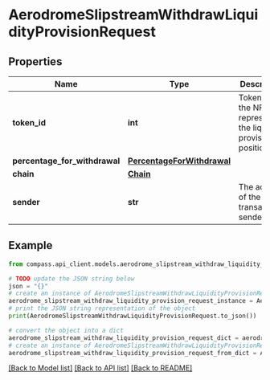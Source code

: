 # AerodromeSlipstreamWithdrawLiquidityProvisionRequest


## Properties

Name | Type | Description | Notes
------------ | ------------- | ------------- | -------------
**token_id** | **int** | Token ID of the NFT representing the liquidity provisioned position. | 
**percentage_for_withdrawal** | [**PercentageForWithdrawal**](PercentageForWithdrawal.md) |  | 
**chain** | [**Chain**](Chain.md) |  | 
**sender** | **str** | The address of the transaction sender | 

## Example

```python
from compass.api_client.models.aerodrome_slipstream_withdraw_liquidity_provision_request import AerodromeSlipstreamWithdrawLiquidityProvisionRequest

# TODO update the JSON string below
json = "{}"
# create an instance of AerodromeSlipstreamWithdrawLiquidityProvisionRequest from a JSON string
aerodrome_slipstream_withdraw_liquidity_provision_request_instance = AerodromeSlipstreamWithdrawLiquidityProvisionRequest.from_json(json)
# print the JSON string representation of the object
print(AerodromeSlipstreamWithdrawLiquidityProvisionRequest.to_json())

# convert the object into a dict
aerodrome_slipstream_withdraw_liquidity_provision_request_dict = aerodrome_slipstream_withdraw_liquidity_provision_request_instance.to_dict()
# create an instance of AerodromeSlipstreamWithdrawLiquidityProvisionRequest from a dict
aerodrome_slipstream_withdraw_liquidity_provision_request_from_dict = AerodromeSlipstreamWithdrawLiquidityProvisionRequest.from_dict(aerodrome_slipstream_withdraw_liquidity_provision_request_dict)
```
[[Back to Model list]](../README.md#documentation-for-models) [[Back to API list]](../README.md#documentation-for-api-endpoints) [[Back to README]](../README.md)


